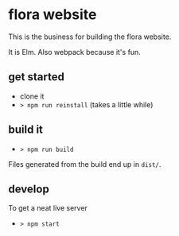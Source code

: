 # flora website

This is the business for building the flora website.

It is Elm. Also webpack because it's fun.

## get started
- clone it
- `> npm run reinstall`  (takes a little while)

## build it
- `> npm run build`

Files generated from the build end up in `dist/`.

## develop
To get a neat live server
- `> npm start`
